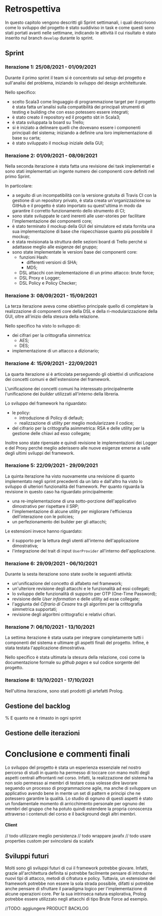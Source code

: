 # Retrospettiva
In questo capitolo vengono descritti gli Sprint settimanali, i quali descrivono come lo sviluppo del progetto è stato suddiviso in task e come questi sono stati portati avanti nelle settimane, indicando le attività il cui risultato è stato inserito nul branch `develop` durante lo sprint.
## Sprint

### Iterazione 1: 25/08/2021 - 01/09/2021
Durante il primo sprint il team si è concentrato sul setup del progetto e sull'analisi del problema, iniziando lo sviluppo del design architetturale.

Nello specifico:
- scelto Scala3 come linguaggio di programmazione target per il progetto è stata fatta un'analisi sulla compatibilità dei principali strumenti di testing e building che con esso potessero essere integrati;
- è stato creato il repository ed il progetto sbt in Scala3;
- è stata sviluppata la board su Trello;
- si è iniziato a delineare quelli che dovevano essere i componenti principali del sistema; iniziando a definire una loro implementazione di base su carta;
- è stato sviluppato il mockup iniziale della GUI;

### Iterazione 2: 01/09/2021 - 08/09/2021
Nella seconda iterazione è stata fatta una revisione dei task implementati e sono stati implementati un ingente numero dei componenti core definiti nel primo Sprint.

In particolare:
- a seguito di un incompatibilità con la versione gratuita di Travis CI con la gestione di un repository privato, è stata creata un'organizzazione su GitHub e il progetto è stato importato su quest'ultima in modo da garantire il corretto funzionamento dello strumento di CI;
- sono state sviluppate le card inerenti alle user-stories per facilitare l'implementazione dei componenti core;
- è stato terminato il mockup della GUI del simulatore ed stata fornita una sua implementazione di base che rispecchiasse quanto più possibile il mockup;
- è stata revisionata la struttura delle sezioni board di Trello perché si adattasse meglio alle esigenze del gruppo;
- sono state implementate le versioni base dei componenti core:
   - funzioni Hash:
      - differenti versioni di SHA;
      - MD5;
   - DSL attacchi con implementazione di un primo attacco: brute force;
   - DSL Proxy e Logger;
   - DSL Policy e Policy Checker;

### Iterazione 3: 08/09/2021 - 15/09/2021
La terza iterazione aveva come obiettivo principale quello di completare la realizzazione di componenti core della DSL e della ri-modularizzazione della GUI, oltre all'inizio della stesura della relazione.

Nello specifico ha visto lo sviluppo di:
- dei cifrari per la crittografia simmetrica:
   - AES;
   - DES;
- implementazione di un attacco a dizionario;

### Iterazione 4: 15/09/2021 - 22/09/2021
La quarta iterazione si è articolata perseguendo gli obiettivi di unificazione dei concetti comuni e dell'estensione del framework.

L'unificazione dei concetti comuni ha interessato principalmente l'unificazione dei *builder* utilizzati all'interno della libreria.

Lo sviluppo del framework ha riguardato:
- le policy:
   - introduzione di Policy di default;
   - realizzazione di utility per meglio modularizzare il codice;
- del cifrario per la crittografia asimmetrica: RSA e delle utility per la gestione delle chiavi ad esso collegate;

Inoltre sono state ripensate e quindi revisione le implementazioni dei Logger e del Proxy perché meglio aderissero alle nuove esigenze emerse a valle degli ultimi sviluppi del framework.

### Iterazione 5: 22/09/2021 - 29/09/2021
La quinta iterazione ha visto nuovamente una revisione di quanto implementato negli sprint precedenti da un lato e dall'altro ha visto lo sviluppo di ulteriori funzionalità del framework.
Per quanto riguarda la revisione in questo caso ha riguardato principalmente:
- una re-implementazione di una sotto-porzione dell'applicativo dimostrativo per rispettare il SRP;
- l'implementazione di alcune utility per migliorare l'efficienza dell'interazione con le policies;
- un perfezionamento dei builder per gli attacchi;

Le estensioni invece hanno riguardato:
- il supporto per la lettura degli utenti all'interno dell'applicazione dimostrativa;
- l'integrazione del trait di input `UserProvider` all'interno dell'applicazione.

### Iterazione 6: 29/09/2021 - 06/10/2021
Durante la sesta iterazione sono state svolte le seguenti attività:
- un'unificazione del concetto di alfabeto nel framework;
- un'ulteriore revisione degli attacchi e le funzionalità ad essi collegati;
- lo sviluppo delle funzionalità di supporto per OTP (One-Time Password);
- revisione delle *User information* e delle utility ad esse collegate;
- l'aggiunta del *Cifrario di Cesare* tra gli algoritmi per la crittografia simmetrica supportati;
- revisione degli algoritmi crittografici e relativi cifrari.

### Iterazione 7: 06/10/2021 - 13/10/2021
La settima iterazione è stata usata per integrare completamente tutti i componenti del sistema e ultimare gli aspetti finali del progetto. 
Infine, è stata testata l'applicazione dimostrativa.

Nello specifico è stata ultimata la stesura della relazione, così come la documentazione formale su *github pages* e sul codice sorgente del progetto.

### Iterazione 8: 13/10/2021 - 17/10/2021
Nell'ultima iterazione, sono stati prodotti gli artefatti Prolog.

## Gestione del backlog

% E quanto ne è rimasto in ogni sprint
## Gestione delle iterazioni

# Conclusione e commenti finali
Lo sviluppo del progetto è stata un esperienza essenziale nel nostro percorso di studi in quanto ha permesso di toccare con mano molti degli aspetti centrali affrontanti nel corso.
Infatti, la realizzazione del sistema ha non solo permesso ai membri di testare cosa volesse dire lavorare seguendo un processo di programmazione agile, ma anche di sviluppare un applicativo avendo bene in mente un set di pattern e principi che ne potessero garantire la qualità.
Lo studio di ognuno di questi aspetti è stato un fondamentale momento di arricchimento personale per ognuno dei membri del gruppo che ha potuto quindi estendere la propria conoscenza attraverso i contenuti del corso e il background degli altri membri.

#### Client

// todo utilizzare meglio persistenza
// todo wrappare javafx
// todo usare properties custom per svincolarsi da scalafx

## Sviluppi futuri
Molti sono gli sviluppi futuri di cui il framework potrebbe giovare.
Infatti, grazie all'architettura definita si potrebbe facilmente pensare di introdurre nuovi tipi di attacco, metodi di cifratura e policy.
Tuttavia, un estensione del framework potrebbe non essere la sola strada possibile, difatti si potrebbe anche pensare di sfruttare il paradigma logico per l'implementazione di alcune operazioni core.
Per la sua intrinseca natura esplorativa, Prolog potrebbe essere utilizzato negli attacchi di tipo Brute Force ad esempio.




//TODO: aggiungere PRODUCT BACKLOG
